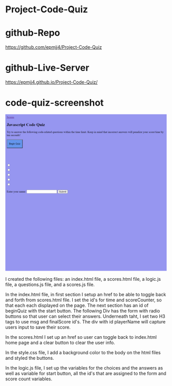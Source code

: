 # Project-Code-Quiz

# github-Repo

https://github.com/epmjj4/Project-Code-Quiz

# github-Live-Server

https://epmjj4.github.io/Project-Code-Quiz/

# code-quiz-screenshot

![alt-text](https://raw.githubusercontent.com/epmjj4/Project-Code-Quiz/main/assets/images/code-Quiz-Screenshot.png "Code Quiz")

I created the following files: an index.html file, a scores.html file, a logic.js file, a questions.js file, and a scores.js file. 

In the index.html file, in first section I setup an href to be able to toggle back and forth from scores.html file. I set the id's for time and scoreCounter, so that each each displayed on the page. The next section has an id of beginQuiz with the start button. The following Div has the form with radio buttons so that user can select their answers. Underneath taht, I set two H3 tags to use msg and finalScore id's. The div with id playerName will capture users input to save their score. 

In the scores.html I set up an href so user can toggle back to index.html home page and a clear button to clear the user info.

In the style.css file, I add a background color to the body on the html files and styled the buttons. 

In the logic.js file, I set up the variables for the choices and the answers as well as variable for start button, all the id's that are assigned to the form and score count variables. 